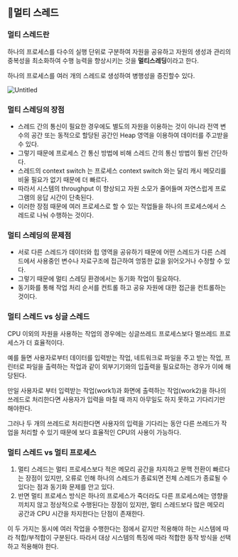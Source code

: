 ## 📍멀티 스레드
### 멀티 스레드란

하나의 프로세스를 다수의 실행 단위로 구분하여 자원을 공유하고 자원의 생성과 관리의 중복성을 최소화하여 수행 능력을 향상시키는 것을 **멀티스레딩**이라고 한다.

하나의 프로세스를 여러 개의 스레드로 생성하여 병행성을 증진할수 있다.

![Untitled](https://s3-us-west-2.amazonaws.com/secure.notion-static.com/291a4333-939c-4dab-8a11-68d431cf78ef/Untitled.png)

### **멀티 스레딩의 장점**

- 스레드 간의 통신이 필요한 경우에도 별도의 자원을 이용하는 것이 아니라 전역 변수의 공간 또는 동적으로 할당된 공간인 Heap 영역을 이용하여 데이터를 주고받을 수 있다.
- 그렇기 때문에 프로세스 간 통신 방법에 비해 스레드 간의 통신 방법이 훨씬 간단하다.
- 스레드의 context switch 는 프로세스 context switch 와는 달리 캐시 메모리를 비울 필요가 없기 때문에 더 빠르다.
- 따라서 시스템의 throughput 이 향상되고 자원 소모가 줄어들며 자연스럽게 프로그램의 응답 시간이 단축된다.
- 이러한 장점 때문에 여러 프로세스로 할 수 있는 작업들을 하나의 프로세스에서 스레드로 나눠 수행하는 것이다.

### **멀티 스레딩의 문제점**

- 서로 다른 스레드가 데이터와 힙 영역을 공유하기 때문에 어떤 스레드가 다른 스레드에서 사용중인 변수나 자료구조에 접근하여 엉뚱한 값을 읽어오거나 수정할 수 있다.
- 그렇기 때문에 멀티 스레딩 환경에서는 동기화 작업이 필요하다.
- 동기화를 통해 작업 처리 순서를 컨트롤 하고 공유 자원에 대한 접근을 컨트롤하는 것이다.

### **멀티 스레드 vs 싱글 스레드**

CPU 이외의 자원을 사용하는 작업의 경우에는 싱글쓰레드 프로세스보다 멀쓰레드 프로세스가 더 효율적이다.

예를 들면 사용자로부터 데이터를 입력받는 작업, 네트워크로 파일을 주고 받는 작업, 프린터로 파일을 출력하는 작업과 같이 외부기기와의 입출력을 필요로하는 경우가 이에 해당된다.

만일 사용자로 부터 입력받는 작업(work1)과 화면에 출력하는 작업(work2)을 하나의 쓰레드로 처리한다면 사용자가 입력을 마칠 때 까지 아무일도 하지 못하고 기다리기만 해야한다.

그러나 두 개의 쓰레드로 처리한다면 사용자의 입력을 기다리는 동안 다른 쓰레드가 작업을 처리할 수 있기 때문에 보다 효율적인 CPU의 사용이 가능하다.

### **멀티 스레드 vs 멀티 프로세스**

1. 멀티 스레드는 멀티 프로세스보다 적은 메모리 공간을 차지하고 문맥 전환이 빠르다는 장점이 있지만, 오류로 인해 하나의 스레드가 종료되면 전체 스레드가 종료될 수 있다는 점과 동기화 문제를 안고 있다.
2. 반면 멀티 프로세스 방식은 하나의 프로세스가 죽더라도 다른 프로세스에는 영향을 끼치지 않고 정상적으로 수행된다는 장점이 있지만, 멀티 스레드보다 많은 메모리 공간과 CPU 시간을 차지한다는 단점이 존재한다.

이 두 가지는 동시에 여러 작업을 수행한다는 점에서 같지만 적용해야 하는 시스템에 따라 적합/부적합이 구분된다. 따라서 대상 시스템의 특징에 따라 적합한 동작 방식을 선택하고 적용해야 한다.
